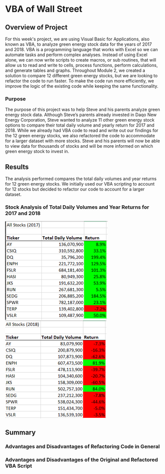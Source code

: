 # VBA of Wall Street

## Overview of Project
For this week's project, we are using Visual Basic for Applications, also known as VBA, to analyze green energy stock data for the years of 2017 and 2018. VBA is a programming language that works with Excel so we can automate tasks and perform complex analyses. Instead of using Excel alone, we can now write scripts to create macros, or sub routines, that will allow us to read and write to cells, process functions, perform calculations, and generate tables and graphs. Throughout Module 2, we created a solution to compare 12 different green energy stocks, but we are looking to refactor the code to run faster. To make the code run more efficiently, we improve the logic of the existing code while keeping the same functionality.

### Purpose
The purpose of this project was to help Steve and his parents analyze green energy stock data. Although Steve’s parents already invested in Daqo New Energy Corporation, Steve wanted to analyze 11 other green energy stock options to compare their total daily volume and yearly return for 2017 and 2018. While we already had VBA code to read and write out our findings for the 12 green energy stocks, we also refactored the code to accommodate for a larger dataset with more stocks. Steve and his parents will now be able to view data for thousands of stocks and will be more informed on which green energy stock to invest in.

## Results
The analysis performed compares the total daily volumes and year returns for 12 green energy stocks. We initially used our VBA scripting to account for 12 stocks but decided to refactor our code to account for a larger dataset.

### Stock Analysis of Total Daily Volumes and Year Returns for 2017 and 2018
![VBA_Stock_Analysis_2017](/Resources/VBA_Stock_Analysis_2017.PNG)  ![VBA_Stock_Analysis_2018](/Resources/VBA_Stock_Analysis_2018.PNG)


## Summary

### Advantages and Disadvantages of Refactoring Code in General

### Advantages and Disadvantages of the Original and Refactored VBA Script
